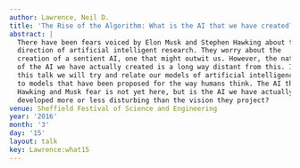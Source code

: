 ```yaml
---
author: Lawrence, Neil D.
title: 'The Rise of the Algorithm: What is the AI that we have created?'
abstract: |
  There have been fears voiced by Elon Musk and Stephen Hawking about the
  direction of artificial intelligent research. They worry about the
  creation of a sentient AI, one that might outwit us. However, the nature
  of the AI we have actually created is a long way distant from this. In
  this talk we will try and relate our models of artificial intelligence
  to models that have been proposed for the way humans think. The AI that
  Hawking and Musk fear is not yet here, but is the AI we have actually
  developed more or less disturbing than the vision they project?
venue: Sheffield Festival of Science and Engineering
year: '2016'
month: '3'
day: '15'
layout: talk
key: Lawrence:what15
---
```

